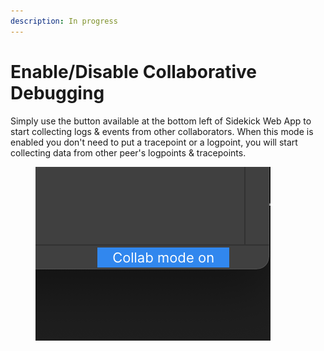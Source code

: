 ```yaml
---
description: In progress
---
```


# Enable/Disable Collaborative Debugging

Simply use the button available at the bottom left of Sidekick Web App to start collecting logs & events from other collaborators. When this mode is enabled you don't need to put a tracepoint or a logpoint, you will start collecting data from other peer's logpoints & tracepoints.



<figure><img src="../../../.gitbook/assets/collab.png" alt="" /><figcaption></figcaption></figure>
